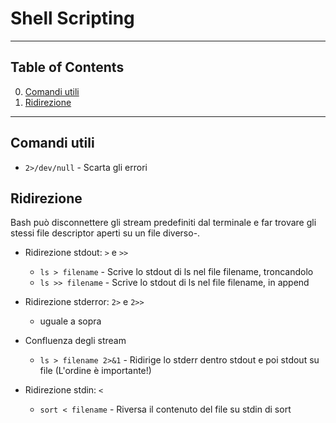 # Shell Scripting

---------------
## Table of Contents

0. [Comandi utili](#comandi-utili)
1. [Ridirezione](#ridirezioni)

---------------
## Comandi utili

* `2>/dev/null` - Scarta gli errori 


## Ridirezione

Bash può disconnettere gli stream predefiniti dal terminale e far trovare gli stessi file descriptor aperti su un file diverso-.

* Ridirezione stdout: `>` e `>>`
  * `ls > filename` - Scrive lo stdout di ls nel file filename, troncandolo
  * `ls >> filename` - Scrive lo stdout di ls nel file filename, in append

* Ridirezione stderror: `2>` e `2>>`
  * uguale a sopra

* Confluenza degli stream
  * `ls > filename 2>&1` - Ridirige lo stderr dentro stdout e poi stdout su file (L'ordine è importante!)

* Ridirezione stdin: `<`
  * `sort < filename` - Riversa il contenuto del file su stdin di sort
